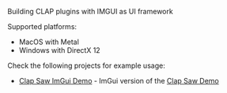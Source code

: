 Building CLAP plugins with IMGUI as UI framework

Supported platforms:
- MacOS with Metal
- Windows with DirectX 12

Check the following projects for example usage:
- [Clap Saw ImGui Demo](https://github.com/free-audio/clap-saw-demo-imgui) - ImGui version of the [Clap Saw Demo](https://github.com/surge-synthesizer/clap-saw-demo) 

